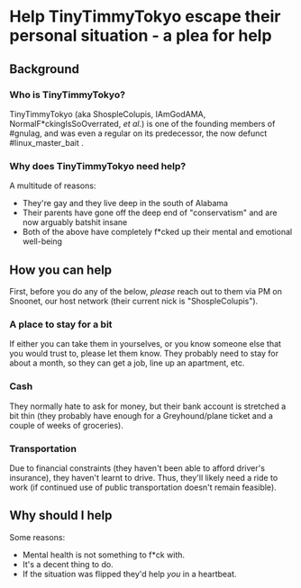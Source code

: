 # Help TinyTimmyTokyo escape their personal situation - a plea for help

## Background

### Who is TinyTimmyTokyo?
TinyTimmyTokyo (aka ShospleColupis, IAmGodAMA, NormalF*ckingIsSoOverrated, _et al._) is one of the founding members of #gnulag, and
was even a regular on its predecessor, the now defunct #linux_master_bait .

### Why does TinyTimmyTokyo need help?

A multitude of reasons:
* They're gay and they live deep in the south of Alabama
* Their parents have gone off the deep end of "conservatism" and are now arguably batshit insane
* Both of the above have completely f*cked up their mental and emotional well-being

## How you can help

First, before you do any of the below, _please_ reach out to them via PM on Snoonet, our host network (their current
nick is "ShospleColupis").

### A place to stay for a bit

If either you can take them in yourselves, or you know someone else that you would trust to, please let them know.
They probably need to stay for about a month, so they can get a job, line up an apartment, etc.

### Cash

They normally hate to ask for money, but their bank account is stretched a bit thin (they probably have enough for a
Greyhound/plane ticket and a couple of weeks of groceries).

### Transportation

Due to financial constraints (they haven't been able to afford driver's insurance), they haven't learnt to drive. 
Thus, they'll likely need a ride to work (if continued use of public transportation doesn't remain feasible).

## Why should I help

Some reasons:
* Mental health is not something to f*ck with.
* It's a decent thing to do.
* If the situation was flipped they'd help _you_ in a heartbeat.
